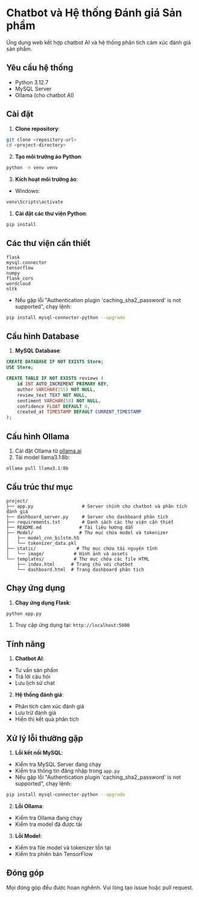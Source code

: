 # Chatbot và Hệ thống Đánh giá Sản phẩm

Ứng dụng web kết hợp chatbot AI và hệ thống phân tích cảm xúc đánh giá sản phẩm.

## Yêu cầu hệ thống

- Python 3.12.7
- MySQL Server
- Ollama (cho chatbot AI)

## Cài đặt

1. **Clone repository**:
```bash
git clone <repository-url>
cd <project-directory>
```

2. **Tạo môi trường ảo Python**:
```bash
python -m venv venv
```

3. **Kích hoạt môi trường ảo**:
- Windows:
```bash
venv\Scripts\activate
```

1. **Cài đặt các thư viện Python**:
```bash
pip install 
```

## Các thư viện cần thiết

```
flask
mysql.connector
tensorflow
numpy
flask_cors
wordcloud
nltk
```
- Nếu gặp lỗi "Authentication plugin 'caching_sha2_password' is not supported", chạy lệnh:
```bash
pip install mysql-connector-python --upgrade
```

## Cấu hình Database

1. **MySQL Database**:
```sql
CREATE DATABASE IF NOT EXISTS Store;
USE Store;

CREATE TABLE IF NOT EXISTS reviews (
    id INT AUTO_INCREMENT PRIMARY KEY,
    author VARCHAR(255) NOT NULL,
    review_text TEXT NOT NULL,
    sentiment VARCHAR(50) NOT NULL,
    confidence FLOAT DEFAULT 0,
    created_at TIMESTAMP DEFAULT CURRENT_TIMESTAMP
);
```
## Cấu hình Ollama

1. Cài đặt Ollama từ [ollama.ai](https://ollama.ai)
2. Tải model llama3.1:8b:
```bash
ollama pull llama3.1:8b
```

## Cấu trúc thư mục

```
project/
├── app.py                  # Server chính cho chatbot và phân tích đánh giá
├── dashboard_server.py     # Server cho dashboard phân tích
├── requirements.txt        # Danh sách các thư viện cần thiết
├── README.md              # Tài liệu hướng dẫn
├── Model/                 # Thư mục chứa model và tokenizer
│   ├── model_cnn_bilstm.h5
│   └── tokenizer_data.pkl
├── static/               # Thư mục chứa tài nguyên tĩnh
│   └── image/           # Hình ảnh và assets
└── templates/           # Thư mục chứa các file HTML
    ├── index.html      # Trang chủ với chatbot
    └── dashboard.html  # Trang dashboard phân tích
```

## Chạy ứng dụng

1. **Chạy ứng dụng Flask**:
```bash
python app.py
```

1. Truy cập ứng dụng tại: `http://localhost:5000`

## Tính năng

1. **Chatbot AI**:
- Tư vấn sản phẩm
- Trả lời câu hỏi
- Lưu lịch sử chat

2. **Hệ thống đánh giá**:
- Phân tích cảm xúc đánh giá
- Lưu trữ đánh giá
- Hiển thị kết quả phân tích

## Xử lý lỗi thường gặp

1. **Lỗi kết nối MySQL**:
- Kiểm tra MySQL Server đang chạy
- Kiểm tra thông tin đăng nhập trong `app.py`
- Nếu gặp lỗi "Authentication plugin 'caching_sha2_password' is not supported", chạy lệnh:
```bash
pip install mysql-connector-python --upgrade
```

2. **Lỗi Ollama**:
- Kiểm tra Ollama đang chạy
- Kiểm tra model đã được tải

3. **Lỗi Model**:
- Kiểm tra file model và tokenizer tồn tại
- Kiểm tra phiên bản TensorFlow

## Đóng góp

Mọi đóng góp đều được hoan nghênh. Vui lòng tạo issue hoặc pull request.
